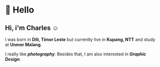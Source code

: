 # 👋 Hello

## Hi, i'm **Charles** ☺

I was born in **Dili, Timor Leste** but currently live in **Kupang, NTT** and study at **Unmer Malang**. 

I really like ***photography***. Besides that, I am also interested in ***Graphic Design***.
